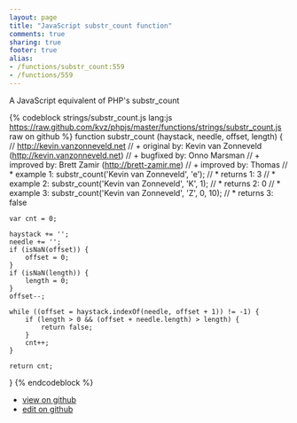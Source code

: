 ```yaml
---
layout: page
title: "JavaScript substr_count function"
comments: true
sharing: true
footer: true
alias:
- /functions/substr_count:559
- /functions/559
---
```

A JavaScript equivalent of PHP's substr_count

{% codeblock strings/substr_count.js lang:js https://raw.github.com/kvz/phpjs/master/functions/strings/substr_count.js raw on github %}
function substr_count (haystack, needle, offset, length) {
    // http://kevin.vanzonneveld.net
    // +   original by: Kevin van Zonneveld (http://kevin.vanzonneveld.net)
    // +   bugfixed by: Onno Marsman
    // +   improved by: Brett Zamir (http://brett-zamir.me)
    // +   improved by: Thomas
    // *     example 1: substr_count('Kevin van Zonneveld', 'e');
    // *     returns 1: 3
    // *     example 2: substr_count('Kevin van Zonneveld', 'K', 1);
    // *     returns 2: 0
    // *     example 3: substr_count('Kevin van Zonneveld', 'Z', 0, 10);
    // *     returns 3: false

    var cnt = 0;

    haystack += '';
    needle += '';
    if (isNaN(offset)) {
        offset = 0;
    }
    if (isNaN(length)) {
        length = 0;
    }
    offset--;

    while ((offset = haystack.indexOf(needle, offset + 1)) != -1) {
        if (length > 0 && (offset + needle.length) > length) {
            return false;
        }
        cnt++;
    }

    return cnt;
}
{% endcodeblock %}

 - [view on github](https://github.com/kvz/phpjs/blob/master/functions/strings/substr_count.js)
 - [edit on github](https://github.com/kvz/phpjs/edit/master/functions/strings/substr_count.js)

